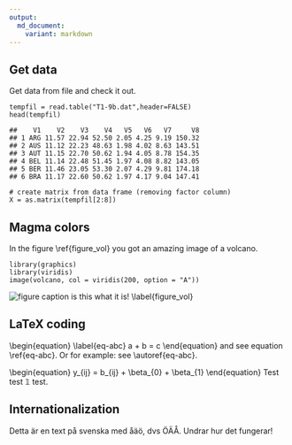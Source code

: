 ```yaml
---
output:
  md_document:
    variant: markdown
---
```


Get data
--------

Get data from file and check it out.

``` {.r}
tempfil = read.table("T1-9b.dat",header=FALSE)
head(tempfil)
```

    ##    V1    V2    V3    V4   V5   V6   V7     V8
    ## 1 ARG 11.57 22.94 52.50 2.05 4.25 9.19 150.32
    ## 2 AUS 11.12 22.23 48.63 1.98 4.02 8.63 143.51
    ## 3 AUT 11.15 22.70 50.62 1.94 4.05 8.78 154.35
    ## 4 BEL 11.14 22.48 51.45 1.97 4.08 8.82 143.05
    ## 5 BER 11.46 23.05 53.30 2.07 4.29 9.81 174.18
    ## 6 BRA 11.17 22.60 50.62 1.97 4.17 9.04 147.41

``` {.r}
# create matrix from data frame (removing factor column)
X = as.matrix(tempfil[2:8])
```

Magma colors
------------

In the figure \ref{figure_vol} you got an amazing image of a volcano.

``` {.r}
library(graphics)
library(viridis)
image(volcano, col = viridis(200, option = "A"))
```

![figure caption is this what it is!
\label{figure_vol}](1-example1_files/figure-markdown/unnamed-chunk-3-1.png)

LaTeX coding
------------

\begin{equation}
\label{eq-abc}
a + b = c
\end{equation}
and see equation \ref{eq-abc}. Or for example: see \autoref{eq-abc}.

\begin{equation}
y_{ij} = b_{ij} + \beta_{0} + \beta_{1}
\end{equation}
Test test $\mathbb{1}$ test.

Internationalization
--------------------

Detta är en text på svenska med åäö, dvs ÖÄÅ. Undrar hur det fungerar!
